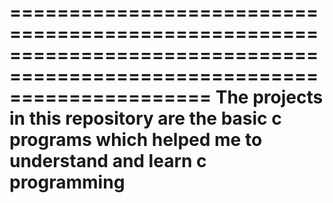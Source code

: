 =========================================================================================================================
     The projects in this repository are the basic c programs which helped me to understand and learn c programming
=========================================================================================================================
